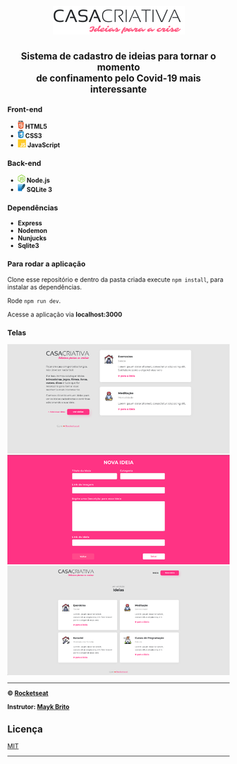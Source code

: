 <h1 align="center">
  <img src="public/assets/logo/logo.png">
</h1>

<h2 align="center">
  Sistema de cadastro de ideias para tornar o momento
  <br>
  de confinamento pelo Covid-19 mais interessante
</h2>

<h3>
  Front-end
</h3>

<ul>
  <li> <img src="public/assets/img/html.png" alt="html5" height="18"> <strong> HTML5 </strong> </li>
  <li> <img src="public/assets/img/css.png" alt="css3" height="18"> <strong> CSS3 </strong> </li>
  <li> <img src="public/assets/img/js.png" alt="js" height="18"> <strong> JavaScript </strong> </li>
</ul>

<h3>
  Back-end
</h3>

<ul>
  <li> <img src="public/assets/img/node.png" alt="node.js" height="18"> <strong> Node.js </strong> </li>
  <li> <img src="public/assets/img/sqlite.png" alt="sqlite3" height="18"> <strong> SQLite 3 </strong> </li>
</ul>

<h3>
  Dependências
</h3>

<ul>
  <li> <strong> Express </strong> </li>
  <li> <strong> Nodemon </strong> </li>
  <li> <strong> Nunjucks </strong> </li>
  <li> <strong> Sqlite3 </strong> </li>
</ul>

### Para rodar a aplicação

Clone esse repositório e dentro da pasta criada execute ```npm install```, para instalar as dependências.

Rode ```npm run dev```.

Acesse a aplicação via **localhost:3000**

### Telas

![screenshot](public/assets/img/casa-criativa.png)
![screenshot](public/assets/img/casa-criativa2.png)
![screenshot](public/assets/img/casa-criativa3.png)

---

**&copy; [Rocketseat](https://rocketseat.com.br/)**

**Instrutor: [Mayk Brito](https://github.com/maykbrito)**

## Licença
[MIT](LICENSE)

---